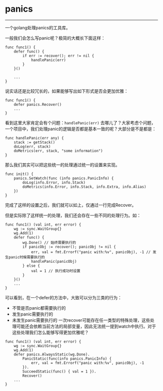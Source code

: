 # panics
---

一个golang处理panics的工具库。

一般我们会怎么写panic呢？极简的大概长下面这样：
```golang
func func1() {
    defer func() {
        if err := recover(); err != nil {
            handlePanic(err)
        }
    }()

    ...
}
```
说实话还是比较冗长的，如果能够写出如下形式是否会更加优雅：
```golang
func func1() {
    defer panics.Recover()
    ...
}
```
看到这里大家肯定会有个问题：`handlePanic(err)` 去哪儿了？大家考虑个问题，一个项目中，我们处理panic的逻辑是否都是基本一致的呢？大部分是不是都是：
```golang
func handlePanic(err any) {
    stack := getStack()
    doLog(err, stack)
    doMetrics(err, stack, "some information")
}
```
那么我们其实可以把这些统一的处理通过统一的设置来实现。
```golang
func init() {
    panics.SetWatch(func (info panics.PanicInfo) {
        doLog(info.Error, info.Stack)
        doMetrics(info.Error, info.Stack, info.Extra, info.Alias)
    })
}
```
完成了这样的设置之后，我们就可以如上，仅通过一行完成Recover。

但是实际除了这样统一的处理，我们还会存在一些不同的处理行为。如：
```golang
func func1() (val int, err error) {
    wg := sync.WaitGroup{}
    wg.Add(1)
    defer func() {
        wg.Done() // 始终需要执行的
        if panicObj := recover(); panicObj != nil {
            err, val = fmt.Errorf("panic with:%v", panicObj), -1 // 发生panic时候需要执行的
            handlePanic(panicObj)
        } else {
            val = 1 // 执行成功时设置
        }
    }()
    ...
}
```
可以看到，在一个defer的方法中，大致可以分为三类的行为：
- 不管是否panic都需要执行的
- 发生panic需要执行的
- 未发生panic需要执行的
一次recover可能存在任一类型的特殊处理，这些处理可能还会依赖当前方法的局部变量，因此无法统一提到watch中执行。对于这些处理我们怎么能够写得更加优雅呢？
```golang
func func1() (val int, err error) {
    wg := sync.WaitGroup{}
    wg.Add(1)
    defer panics.AlwaysStatic(wg.Done).
        PanicStatic(func(info panics.PanicInfo) {
            err, val = fmt.Errorf("panic with:%v", panicObj), -1
        }).
        SucceedStatic(func() { val = 1 }).
        Recover()
    ...
}
```


